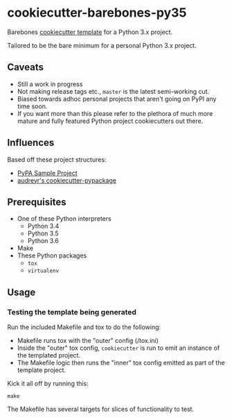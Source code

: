 # cookiecutter-barebones-py35

Barebones [cookiecutter template](https://github.com/audreyr/cookiecutter) for a Python 3.x project.

Tailored to be the bare minimum for a personal Python 3.x project.

## Caveats

* Still a work in progress
* Not making release tags etc., `master` is the latest semi-working cut.
* Biased towards adhoc personal projects that aren't going on PyPI any time soon.
* If you want more than this please refer to the plethora of much more mature and
  fully featured Python project cookiecutters out there.

## Influences

Based off these project structures:

* [PyPA Sample Project](https://github.com/pypa/sampleproject)
* [audreyr's cookiecutter-pypackage](https://github.com/audreyr/cookiecutter-pypackage)

## Prerequisites

* One of these Python interpreters
  * Python 3.4
  * Python 3.5
  * Python 3.6
* Make
* These Python packages
  * ``tox`` 
  * ``virtualenv`` 

## Usage

### Testing the template being generated

Run the included Makefile and tox to do the following:

* Makefile runs tox with the "outer" config (<repo-root>/tox.ini)
* Inside the "outer" tox config, ``cookiecutter`` is run to emit an instance of the templated project.
* The Makefile logic then runs the "inner" tox config emitted as part of the template project.

Kick it all off by running this:

```
make
```

The Makefile has several targets for slices of functionality to test.
